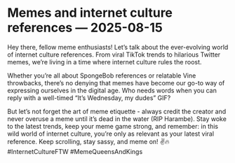 # Memes and internet culture references — 2025-08-15

Hey there, fellow meme enthusiasts! Let’s talk about the ever-evolving world of internet culture references. From viral TikTok trends to hilarious Twitter memes, we’re living in a time where internet culture rules the roost.

Whether you’re all about SpongeBob references or relatable Vine throwbacks, there’s no denying that memes have become our go-to way of expressing ourselves in the digital age. Who needs words when you can reply with a well-timed “It’s Wednesday, my dudes” GIF?

But let’s not forget the art of meme etiquette - always credit the creator and never overuse a meme until it’s dead in the water (RIP Harambe). Stay woke to the latest trends, keep your meme game strong, and remember: in this wild world of internet culture, you’re only as relevant as your latest viral reference. Keep scrolling, stay sassy, and meme on! ✌️🔥 #InternetCultureFTW #MemeQueensAndKings